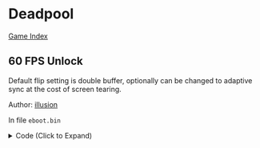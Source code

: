 # Deadpool

[Game Index](README.md#games)

## 60 FPS Unlock

Default flip setting is double buffer, optionally can be changed to adaptive sync at the cost of screen tearing.

Author: [illusion](https://github.com/illusion0001)

In file `eboot.bin`

<details>
<summary>Code (Click to Expand)</summary>

```
# Fliprate
0x745AA1 00

# Screenflip type
# 01 Double buffer
# 02 Adaptive sync
# 03 triple buffering?
# default: 01
0x745FDE
```

</details>
